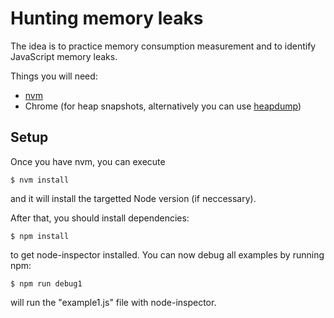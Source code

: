 # Hunting memory leaks 

The idea is to practice memory consumption measurement and to identify JavaScript memory leaks.


Things you will need:
- [nvm](https://github.com/creationix/nvm)
- Chrome (for heap snapshots, alternatively you can use [heapdump](https://www.npmjs.com/package/heapdump)) 


## Setup
Once you have nvm, you can execute 

`$ nvm install`

and it will install the targetted Node version (if neccessary).

After that, you should install dependencies:

`$ npm install`

to get node-inspector installed. You can now debug all examples by running npm:

`$ npm run debug1`

will run the "example1.js" file with node-inspector.
